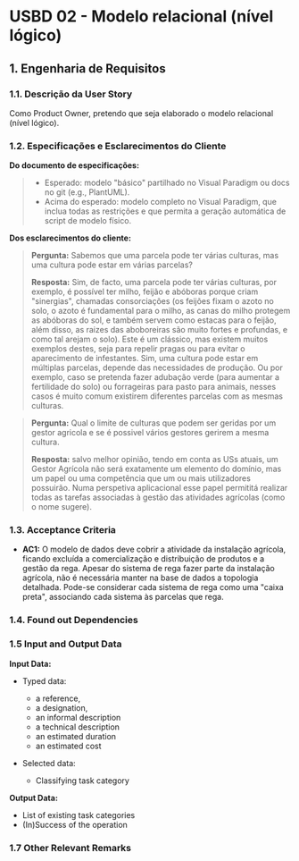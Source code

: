 # USBD 02 - Modelo relacional (nível lógico) 

## 1. Engenharia de Requisitos

### 1.1. Descrição da User Story

Como Product Owner, pretendo que seja elaborado o modelo relacional (nível lógico).

### 1.2. Especificações e Esclarecimentos do Cliente 

**Do documento de especificações:**

> - Esperado: modelo "básico" partilhado no Visual Paradigm ou docs no git (e.g.,
PlantUML).                               
> - Acima do esperado: modelo completo no Visual Paradigm, que inclua todas as restrições e que
permita a geração automática de script de modelo físico.

**Dos esclarecimentos do cliente:**

> **Pergunta:** Sabemos que uma parcela pode ter várias culturas, mas uma cultura pode estar em várias parcelas?
>
> **Resposta:** Sim, de facto, uma parcela pode ter várias culturas, por exemplo, é possível ter milho, feijão e abóboras porque criam "sinergias", chamadas consorciações (os feijões fixam o azoto no solo, o azoto é fundamental para o milho, as canas do milho protegem as abóboras do sol, e também servem como estacas para o feijão, além disso, as raizes das aboboreiras são muito fortes e profundas, e como tal arejam o solo). Este é um clássico, mas existem muitos exemplos destes, seja para repelir pragas ou para evitar o aparecimento de infestantes. Sim, uma cultura pode estar em múltiplas parcelas, depende das necessidades de produção. Ou por exemplo, caso se pretenda fazer adubação verde (para aumentar a fertilidade do solo) ou forrageiras para pasto para animais, nesses casos é muito comum existirem diferentes parcelas com as mesmas culturas.


> **Pergunta:** Qual o limite de culturas que podem ser geridas por um gestor agricola e se é possivel vários gestores gerirem a mesma cultura.
>
> **Resposta:** salvo melhor opinião, tendo em conta as USs atuais, um Gestor Agrícola não será exatamente um elemento do domínio, mas um papel ou uma competência que um ou mais utilizadores possuirão. Numa perspetiva aplicacional esse papel permititá realizar todas as tarefas associadas à gestão das atividades agrícolas (como o nome sugere).



### 1.3. Acceptance Criteria


* **AC1:** O modelo de dados deve cobrir a atividade da instalação agrícola, ficando excluída a
  comercialização e distribuição de produtos e a gestão da rega. Apesar do sistema de rega fazer parte
  da instalação agrícola, não é necessária manter na base de dados a topologia detalhada. Pode-se
  considerar cada sistema de rega como uma "caixa preta", associando cada sistema às parcelas que
  rega.

### 1.4. Found out Dependencies




### 1.5 Input and Output Data


**Input Data:**

* Typed data:
	* a reference, 
	* a designation, 
	* an informal description
	* a technical description
	* an estimated duration
	* an estimated cost
	
* Selected data:
	* Classifying task category 


**Output Data:**

* List of existing task categories
* (In)Success of the operation

### 1.7 Other Relevant Remarks

